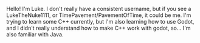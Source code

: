 Hello! I'm Luke. I don't really have a consistent username, but if you see a LukeTheNuke1111, or TimePavement/PavementOfTime, it could be me.
I'm trying to learn some C++ currently, but I'm also learning how to use Godot, and I didn't really understand how to make C++ work with godot, so...
I'm also familiar with Java.
